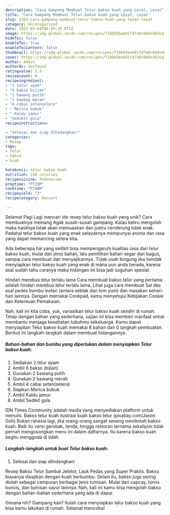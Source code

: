 ```yaml
---
description: "Cara Gampang Membuat Telur bakso kuah yang Lezat, Lezat"
title: "Cara Gampang Membuat Telur bakso kuah yang Lezat, Lezat"
slug: 1163-cara-gampang-membuat-telur-bakso-kuah-yang-lezat-lezat
category: Uncategorized
date: 2023-03-04T06:49:10.871Z
image: https://img-global.cpcdn.com/recipes/f10b02be681fd7a0/680x482cq70/telur-bakso-kuah-foto-resep-utama.jpg
hideToc: false
enableToc: true
enableTocContent: false
thumbnail: https://img-global.cpcdn.com/recipes/f10b02be681fd7a0/680x482cq70/telur-bakso-kuah-foto-resep-utama.jpg
cover: https://img-global.cpcdn.com/recipes/f10b02be681fd7a0/680x482cq70/telur-bakso-kuah-foto-resep-utama.jpg
author: Admin
authorAv: notfound
ratingvalue: 3.9
reviewcount: 9
recipeingredient:
- "2 telur ayam"
- "6 bakso bijian"
- "2 bawang putih"
- "2 bawang merah"
- "4 cabai setanselera"
- " Merica bubuk"
- " Kaldu jamur"
- "Sedikit gula"
recipeinstructions:

- "Selesai dan siap dihidangkan!"
categories:
- Resep
tags:
- telur
- bakso
- kuah

katakunci: telur bakso kuah 
nutrition: 210 calories
recipecuisine: Indonesian
preptime: "PT15M"
cooktime: "PT48M"
recipeyield: "3"
recipecategory: Dessert

---
```



Selamat Pagi Lagi mencari ide resep telur bakso kuah yang unik? Cara membuatnya memang Agak susah-susah gampang. Kalau keliru mengolah maka hasilnya tidak akan memuaskan dan justru cenderung tidak enak. Padahal telur bakso kuah yang enak selayaknya mempunyai aroma dan rasa yang dapat memancing selera kita.


Ada beberapa hal yang sedikit bisa mempengaruhi kualitas rasa dari telur bakso kuah, mulai dari jenis bahan, lalu pemilihan bahan segar dan bagus, sampai cara membuat dan menyajikannya. Tidak usah bingung jika hendak menyiapkan telur bakso kuah yang enak di mana pun anda berada, karena asal sudah tahu caranya maka hidangan ini bisa jadi suguhan spesial.

Hindari merebus telur terlalu lama Cara membuat bakso telur yang pertama adalah hindari merebus telur terlalu lama. Lihat juga cara membuat Sal des asal pedes bumbu instan (antara seblak dan tom yum) dan masakan sehari-hari lainnya. Dengan memakai Cookpad, kamu menyetujui Kebijakan Cookie dan Ketentuan Pemakaian.


Nah, kali ini kita coba, yuk, variasikan telur bakso kuah sendiri di rumah. Tetap dengan bahan yang sederhana, sajian ini bisa memberi manfaat untuk membantu menjaga kesehatan tubuhmu sekeluarga. Kamu dapat menyiapkan Telur bakso kuah memakai 8 bahan dan 0 langkah pembuatan. Berikut ini langkah-langkah dalam membuat hidangannya.

<!--inarticleads1-->

##### Bahan-bahan dan bumbu yang diperlukan dalam menyiapkan Telur bakso kuah:

1. Sediakan 2 telur ayam
1. Ambil 6 bakso (bijian)
1. Gunakan 2 bawang putih
1. Gunakan 2 bawang merah
1. Ambil 4 cabai setan(selera)
1. Siapkan  Merica bubuk
1. Ambil  Kaldu jamur
1. Ambil Sedikit gula


IDN Times Community adalah media yang menyediakan platform untuk menulis. Bakso telur kuah ilustrasi kuah bakso telur (pixabay.com/Jason Goh) Bukan rahasia lagi, jika orang-orang sangat senang menikmati bakso kuah. Baik itu versi gerobak, tenda, hingga restoran ternama sekalipun tidak pernah mengosongkan menu ini dalam daftarnya. Itu karena bakso kuah begitu menggoda di lidah. 

<!--inarticleads2-->

##### Langkah-langkah untuk buat Telur bakso kuah:


1. Selesai dan siap dihidangkan!

Resep Bakso Telur Sambal Jeletot, Lauk Pedas yang Super Praktis. Bakso biasanya disajikan dengan kuah berbumbu. Selain itu, bakso juga sering diolah sebagai campuran berbagai jenis tumisan. Mulai dari capcay, tumis buncis, dan tumisan sayur lainnya. Nah, kali ini kamu bisa mengolah bakso dengan bahan-bahan sederhana yang ada di dapur. 

Gimana nih? Gampang kan? Itulah cara menyiapkan telur bakso kuah yang bisa kamu lakukan di rumah. Selamat mencoba!

